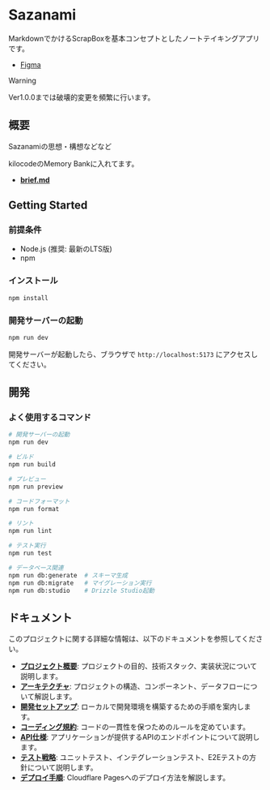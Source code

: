 # Sazanami

MarkdownでかけるScrapBoxを基本コンセプトとしたノートテイキングアプリです。

- [Figma](https://www.figma.com/design/GmQwVZtxtMtLhujgtrmGYl/sazanami?node-id=0-1&t=isQ1ILUFBDQy9zg5-1)

> [!WARNING]
> Ver1.0.0までは破壊的変更を頻繁に行います。

## 概要

Sazanamiの思想・構想などなど

kilocodeのMemory Bankに入れてます。
- **[brief.md](.kilocode/rules/memory-bank/brief.md)**

## Getting Started

### 前提条件

- Node.js (推奨: 最新のLTS版)
- npm

### インストール

```bash
npm install
```

### 開発サーバーの起動

```bash
npm run dev
```

開発サーバーが起動したら、ブラウザで `http://localhost:5173` にアクセスしてください。

## 開発

### よく使用するコマンド

```bash
# 開発サーバーの起動
npm run dev

# ビルド
npm run build

# プレビュー
npm run preview

# コードフォーマット
npm run format

# リント
npm run lint

# テスト実行
npm run test

# データベース関連
npm run db:generate  # スキーマ生成
npm run db:migrate   # マイグレーション実行
npm run db:studio    # Drizzle Studio起動
```


## ドキュメント

このプロジェクトに関する詳細な情報は、以下のドキュメントを参照してください。

- **[プロジェクト概要](.kilocode/rules/memory-bank/product.md)**: プロジェクトの目的、技術スタック、実装状況について説明します。
- **[アーキテクチャ](.kilocode/rules/memory-bank/architecture.md)**: プロジェクトの構造、コンポーネント、データフローについて解説します。
- **[開発セットアップ](.kilocode/rules/memory-bank/setup.md)**: ローカルで開発環境を構築するための手順を案内します。
- **[コーディング規約](.kilocode/rules/memory-bank/tech.md)**: コードの一貫性を保つためのルールを定めています。
- **[API仕様](.kilocode/rules/memory-bank/api.md)**: アプリケーションが提供するAPIのエンドポイントについて説明します。
- **[テスト戦略](.kilocode/rules/memory-bank/testing.md)**: ユニットテスト、インテグレーションテスト、E2Eテストの方針について説明します。
- **[デプロイ手順](.kilocode/rules/memory-bank/deployment.md)**: Cloudflare Pagesへのデプロイ方法を解説します。